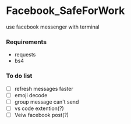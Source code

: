 # Facebook_SafeForWork
use facebook messenger with terminal

### Requirements
- requests
- bs4

### To do list
- [ ] refresh messages faster
- [ ] emoji decode
- [ ] group message can't send
- [ ] vs code extention(?)
- [ ] Veiw facebook post(?)
